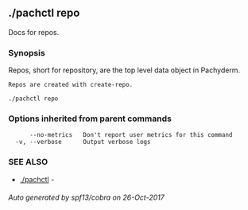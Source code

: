 ## ./pachctl repo

Docs for repos.

### Synopsis


Repos, short for repository, are the top level data object in Pachyderm.

	Repos are created with create-repo.

```
./pachctl repo
```

### Options inherited from parent commands

```
      --no-metrics   Don't report user metrics for this command
  -v, --verbose      Output verbose logs
```

### SEE ALSO
* [./pachctl](./pachctl.md)	 - 

###### Auto generated by spf13/cobra on 26-Oct-2017

